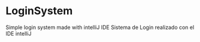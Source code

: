 # LoginSystem
Simple login system made with intelliJ IDE
Sistema de Login realizado con el IDE intelliJ
